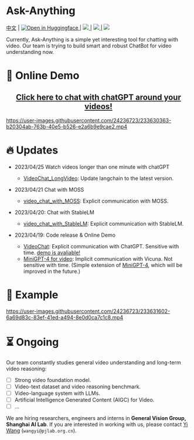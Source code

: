 # Ask-Anything

[中文](README_cn.md) | <a src="https://img.shields.io/badge/%F0%9F%A4%97-Open%20in%20Spaces-blue" href="https://huggingface.co/spaces/ynhe/AskAnything">
    <img src="https://img.shields.io/badge/%F0%9F%A4%97-Open%20in%20Spaces-blue" alt="Open in Huggingface">
</a> | <a src="https://img.shields.io/discord/1099920215724277770?label=Discord&logo=discord" href="https://discord.gg/A2Ex6Pph6A">
    <img src="https://img.shields.io/discord/1099920215724277770?label=Discord&logo=discord">
</a> | <a src="https://img.shields.io/badge/GPU%20Demo-Open-green?logo=alibabacloud" href="https://yinanhe.github.io/projects/chatvideo.html">
    <img src="https://img.shields.io/badge/GPU%20Demo-Open-green?logo=alibabacloud"> 
</a> | <a src="https://img.shields.io/twitter/follow/opengvlab?style=social" href="https://twitter.com/opengvlab">
    <img src="https://img.shields.io/twitter/follow/opengvlab?style=social"> 
</a>

Currently, Ask-Anything is a simple yet interesting tool for chatting with video.
Our team is trying to build smart and robust ChatBot for video understanding now.





# :movie_camera: Online Demo


<div align=center><h2><a href="https://yinanhe.github.io/projects/chatvideo.html">Click here  to chat with chatGPT around your videos!</a></h2></div>

https://user-images.githubusercontent.com/24236723/233630363-b20304ab-763b-40e5-b526-e2a6b9e9cae2.mp4




# :fire: Updates

- 2023/04/25 Watch videos longer than one minute with chatGPT
  - [VideoChat_LongVideo](https://github.com/OpenGVLab/Ask-Anything/tree/long_video_support/video_chat): Update langchain to the latest version.

- 2023/04/21 Chat with MOSS
  - [video_chat_with_MOSS](./video_chat_with_MOSS/): Explicit communication with MOSS. 

- 2023/04/20: Chat with StableLM
  - [video_chat_with_StableLM](./video_chat_with_StableLM/): Explicit communication with StableLM. 

- 2023/04/19: Code release & Online Demo
  - [VideoChat](./video_chat/): Explicit communication with ChatGPT. Sensitive with time. [demo is avaliable!](https://yinanhe.github.io/projects/chatvideo.html)
  - [MiniGPT-4 for video](./video_miniGPT4/): Implicit communication with Vicuna. Not sensitive with time. (Simple extension of [MiniGPT-4](https://github.com/Vision-CAIR/MiniGPT-4), which will be improved in the future.)


# :speech_balloon: Example
https://user-images.githubusercontent.com/24236723/233631602-6a69d83c-83ef-41ed-a494-8e0d0ca7c1c8.mp4




# :hourglass_flowing_sand: Ongoing

Our team constantly studies general video understanding and long-term video reasoning:

- [ ] Strong video foundation model.
- [ ] Video-text dataset and video reasoning benchmark.
- [ ] Video-language system with LLMs.
- [ ] Artificial Intelligence Generated Content (AIGC) for Video.
- [ ] ...

We are hiring researchers, engineers and interns in **General Vision Group, Shanghai AI Lab**.  If you are interested in working with us, please contact [Yi Wang](https://shepnerd.github.io/) (`wangyi@pjlab.org.cn`).
